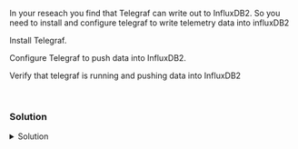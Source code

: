 In your reseach you find that Telegraf can write out to InfluxDB2. So you need to install and configure telegraf to write telemetry data into influxDB2

Install Telegraf.

Configure Telegraf to push data into InfluxDB2.

Verify that telegraf is running and pushing data into InfluxDB2

<br>

### Solution
<details>
<summary>Solution</summary>

Install the respository for telegraf.

```plain
wget -q https://repos.influxdata.com/influxdata-archive_compat.key
echo '393e8779c89ac8d958f81f942f9ad7fb82a25e133faddaf92e15b16e6ac9ce4c influxdata-archive_compat.key' | sha256sum -c && cat influxdata-archive_compat.key | gpg --dearmor | tee /etc/apt/trusted.gpg.d/influxdata-archive_compat.gpg > /dev/null
echo 'deb [signed-by=/etc/apt/trusted.gpg.d/influxdata-archive_compat.gpg] https://repos.influxdata.com/debian stable main' | tee /etc/apt/sources.list.d/influxdata.list
```{{exec}}

Install telegraf

```plain
apt update && apt -y install telegraf
```{{exec}}

Setup the telegraf configuration file to write to the output producer for influxdb2

```plain
vi /etc/telegraf/telegraf.conf
```{{exec}}

Set the information as follows: (Replace with your url, token, organization, and bucket)
```plain
###############################################################################
#                            OUTPUT PLUGINS                                   #
###############################################################################


# # Configuration for sending metrics to InfluxDB 2.0
 [[outputs.influxdb_v2]]
#   ## The URLs of the InfluxDB cluster nodes.
#   ##
#   ## Multiple URLs can be specified for a single cluster, only ONE of the
#   ## urls will be written to each interval.
#   ##   ex: urls = ["https://us-west-2-1.aws.cloud2.influxdata.com"]
   urls = ["http://127.0.0.1:8086"]
#
#   ## Token for authentication.
   token = "mXA4HiqkssvKaNMtGmEyGPa7h8bpV7hwgjqRJKtBz79qpbQSbIzsaClRJgyuIhBxyw5Lb8qF2Jt1yy_-2qUTA=="
#
#   ## Organization is the name of the organization you wish to write to.
   organization = "influxtest"
#
#   ## Destination bucket to write into.
   bucket = "influxdata"
```

Restart Telegraf and verify it's writing to InfluxDB2

```plain
systemctl start telegraf
systemctl status telegraf
```{{exec}}

Verify that telegraf is properly writing out to InfluxDB2

```plain
tail -20 /var/log/messages
```{{exec}}

</details>